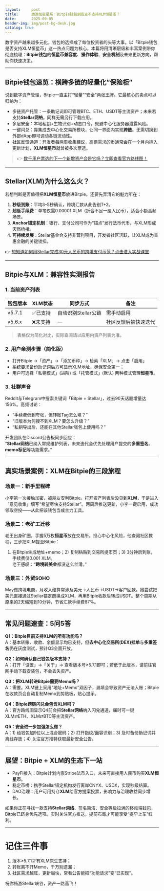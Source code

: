 ```yaml
---
layout:     post
title:      遨游加密星系：Bitpie钱包到底支不支持XLM恒星币？
date:       2025-09-05
header-img: img/post-bg-desk.jpg
catalog: true
---
```


数字资产越来越多元化，钱包的选择成了每位投资者的头等大事。以「Bitpie钱包是否支持XLM恒星币」这一热点问题为核心，本篇将用清晰层级和丰富案例带你彻底梳理：**Bitpie钱包**的**恒星币兼容度**、**操作体验**、**安全机制**及未来更新方向，帮助你快速决策。

---

## Bitpie钱包速览：横跨多链的轻量化“保险柜”

说到数字资产管理，Bitpie一直主打“轻量”“安全”两张王牌。它最核心的卖点可以归纳为：

- 多链资产托管：一条助记词即可管理BTC、ETH、USDT等主流资产；未来若支持**Stellar网络**，同样无需另行下载应用。
- 多层安全：本地私钥+生物识别+动态口令，规避中心化服务器泄露风险。
- 一键闪兑：靠集成去中心化交易所模块，让同一界面内实现**跨链**。无需切换到外部dApp即可调动各链流动性。
- 社区反馈通道：开发者每两周收集建议，高票需求的币通常会在一个月内排入更新计划，**XLM恒星币**就曾被多次票选。

> 👉 [数千用户票选的下一个新增资产会是它吗？立即查看官方路线图！](https://okxdog.com/)

---

## Stellar(XLM)为什么这么火？

若想判断是否值得把**XLM恒星币**放进Bitpie，还要先弄清它的魅力所在：

1. **秒级到账**：平均3–5秒确认，跨境汇款从此告别T+2。
2. **超低手续费**：单笔仅需0.00001 XLM（折合不足一厘人民币），适合小额高频场景。
3. **Anchor锚定机制**：银行、支付公司可作为“锚点”发行法币代币，与XLM形成天然桥接。
4. **可持续发展**：Stellar基金会支持非营利项目，开发者社区活跃，让XLM成为普惠金融的关键锁扣。

👉 [想知道如何用Stellar完成30元人民币的跨境支付示范？点击进入实战课堂](https://okxdog.com/)

---

## Bitpie与XLM：兼容性实测报告

### 1. 当前资产列表

| 钱包版本 | XLM状态 | 同步方式 | 备注 |
| --- | --- | --- | --- |
| v5.7.1 | ✅已支持 | 自动识别Stellar公链 | 需手动启用 |
| v5.6.x | ❌未支持 | — | 社区反馈后被快速迭代 |

> 表格仅为简化对比，实际查阅请以应用内资产列表为准。

### 2. 用户亲测步骤（简化版）

- 打开Bitpie →「资产」→「添加币种」→ 检索「XLM」→ 点击「启用」  
- 系统要求备份助记词后方可显示XLM地址，确保安全第一；
- 用户可选择「私钥模式」(进阶) 或「托管模式」(默认) 两种模式管理**恒星币**。

### 3. 社群声音

Reddit与Telegram中搜索关键词「Bitpie + Stellar」，过去90天话题增量达156%。高频讨论：

- “手续费低到夸张，但转账Tag怎么填？”
- “旧版本为何搜不到XLM？要怎么升级？”
- “私钥导出后，还能在其他Stellar钱包上使用吗？”

开发团队在Discord公告板同步回应：  
“**Stellar网络**已纳入常规维护列表，未来迭代会优先处理用户提交的**多重签名**、**memo标记**等功能需求。”

---

## 真实场景案例：XLM在Bitpie的三段旅程

### 场景一：新手里程碑  
小李第一次接触加密，被朋友安利Bitpie。打开资产列表后没见到**XLM**，于是进入「意见收集」填写“希望尽快支持Stellar”。两周后推送更新，小李一键启用，成功领取空投——从此把该钱包当成主力工具。

### 场景二：老矿工迁移  
老王出身矿圈，手握5万枚**恒星币**放在交易所。担心中心化风险，他查阅社区教程，三步把XLM提至Bitpie：  
1) 在Bitpie生成地址+memo；2) 复制粘贴到交易所提币页；3) 3分钟后到账，手续费仅0.001 XLM。  
老王感叹：“**跨境转美金**都没这么丝滑。”

### 场景三：外贸SOHO  
May做跨境电商，月收入结算常涉及美元→人民币→USDT→客户回款。她尝试把美元直接通过Stellar锚定商换成XLM，再用Bitpie收款后转成USDT。整个周期从原来的2天缩短到10分钟，节省汇款手续费87%。

---

## 常见问题速查：5问5答

**Q1：Bitpie目前支持XLM的所有功能吗？**  
A：基本转账、收款、余额显示均已支持，但**去中心化交易所(DEX)挂单**与**多重签名**仍在灰度测试，预计Q3全面开放。

**Q2：如何确认自己钱包版本支持？**  
A：打开「设置」→「关于」→ 查看版本号≥5.7.1即可；若低于此版本，请前往官网手动下载安装包，不会丢失资产。

**Q3：把XLM转进Bitpie需要Memo吗？**  
A：需要。XLM链上采用“地址+Memo”双因子，漏填会导致资产无法入账；Bitpie在收款页会自动复制Memo到剪贴板，贴心提示。

**Q4：Bitpie跨链闪兑会包含XLM吗？**  
A：官方路线图显示Q4前会把**Stellar网络**纳入闪兑通道，届时可一键XLM⇄ETH、XLM⇄BTC等主流资产。

**Q5：安全进一步加强怎么做？**  
A：1) 给钱包加9位以上混合密码；2) 打开指纹/面容识别；3) 及时备份助记词并离线存放；4) 关注官方推特获取最新安全公告。

---

## 展望：Bitpie + XLM的生态下一站

- PayFi接入：Bitpie计划内嵌Stripe法币入口，未来可直接用人民币购买**XLM恒星币**。  
- 稳定币桥：携手Stellar锚定机构发行离岸CNYX、USDX，实现秒级结算。  
- DAO治理：用户可用持仓**XLM**给官方提案投票，影响力与治理收益同步增长。

如果你正在寻找一款支持**Stellar网络**、签名简洁、安全等级拉满的移动端钱包，Bitpie已跻身优先选项。实时关注官方推送，提前布局才可能享受“提早上车”红利。

---

# 记住三件事
1. 版本≥5.7.1才有XLM原生支持；  
2. 转账离不开Memo，千万别遗漏；  
3. 社区需求越旺，更新越快，常看公告能把“功能请求”变“已实现”。

祝你畅游Stellar峡谷，资产一路高飞！